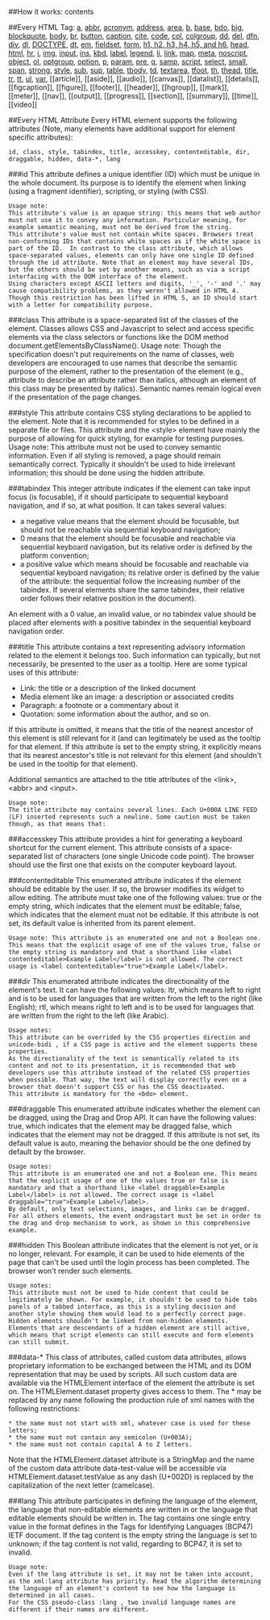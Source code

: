 ##How it works:
    <tag attribute="value">
        contents
    </tag>

##Every HTML Tag:
<a href="http://htmldog.com/reference/htmltags/a/">a</a>, <a href="http://htmldog.com/reference/htmltags/abbr/">abbr</a>, <a href="http://htmldog.com/reference/htmltags/acronym/">acronym</a>, <a href="http://htmldog.com/reference/htmltags/address/">address</a>, <a href="http://htmldog.com/reference/htmltags/area/">area</a>, <a href="http://htmldog.com/reference/htmltags/presentational/">b</a>, <a href="http://htmldog.com/reference/htmltags/base/">base</a>, <a href="http://htmldog.com/reference/htmltags/bdo/">bdo</a>, <a href="http://htmldog.com/reference/htmltags/presentational/">big</a>, <a href="http://htmldog.com/reference/htmltags/blockquote/">blockquote</a>, <a href="http://htmldog.com/reference/htmltags/body/">body</a>, <a href="http://htmldog.com/reference/htmltags/br/">br</a>, <a href="http://htmldog.com/reference/htmltags/button/">button</a>, <a href="http://htmldog.com/reference/htmltags/caption/">caption</a>, <a href="http://htmldog.com/reference/htmltags/cite/">cite</a>, <a href="http://htmldog.com/reference/htmltags/code/">code</a>, <a href="http://htmldog.com/reference/htmltags/col/">col</a>, <a href="http://htmldog.com/reference/htmltags/colgroup/">colgroup</a>, <a href="http://htmldog.com/reference/htmltags/dd/">dd</a>, <a href="http://htmldog.com/reference/htmltags/del/">del</a>, <a href="http://htmldog.com/reference/htmltags/dfn/">dfn</a>, <a href="http://htmldog.com/reference/htmltags/div/">div</a>, <a href="http://htmldog.com/reference/htmltags/dl/">dl</a>, <a href="http://htmldog.com/reference/htmltags/doctype/">DOCTYPE</a>, <a href="http://htmldog.com/reference/htmltags/dt/">dt</a>, <a href="http://htmldog.com/reference/htmltags/em/">em</a>, <a href="http://htmldog.com/reference/htmltags/fieldset/">fieldset</a>, <a href="http://htmldog.com/reference/htmltags/form/">form</a>, <a href="http://htmldog.com/reference/htmltags/h1h2h3h4h5h6/">h1, h2, h3, h4, h5, and h6</a>, <a href="http://htmldog.com/reference/htmltags/head/">head</a>, <a href="http://htmldog.com/reference/htmltags/html/">html</a>, <a href="http://htmldog.com/reference/htmltags/presentational/">hr</a>, <a href="http://htmldog.com/reference/htmltags/presentational/">i</a>, <a href="http://htmldog.com/reference/htmltags/img/">img</a>, <a href="http://htmldog.com/reference/htmltags/input/">input</a>, <a href="http://htmldog.com/reference/htmltags/ins/">ins</a>, <a href="http://htmldog.com/reference/htmltags/kbd/">kbd</a>, <a href="http://htmldog.com/reference/htmltags/label/">label</a>, <a href="http://htmldog.com/reference/htmltags/legend/">legend</a>, <a href="http://htmldog.com/reference/htmltags/li/">li</a>, <a href="http://htmldog.com/reference/htmltags/link/">link</a>, <a href="http://htmldog.com/reference/htmltags/map/">map</a>, <a href="http://htmldog.com/reference/htmltags/meta/">meta</a>, <a href="http://htmldog.com/reference/htmltags/noscript/">noscript</a>, <a href="http://htmldog.com/reference/htmltags/object/">object</a>, <a href="http://htmldog.com/reference/htmltags/ol/">ol</a>, <a href="http://htmldog.com/reference/htmltags/optgroup/">optgroup</a>, <a href="http://htmldog.com/reference/htmltags/option/">option</a>, <a href="http://htmldog.com/reference/htmltags/p/">p</a>, <a href="http://htmldog.com/reference/htmltags/param/">param</a>, <a href="http://htmldog.com/reference/htmltags/pre/">pre</a>, <a href="http://htmldog.com/reference/htmltags/q/">q</a>, <a href="http://htmldog.com/reference/htmltags/samp/">samp</a>, <a href="http://htmldog.com/reference/htmltags/script/">script</a>, <a href="http://htmldog.com/reference/htmltags/select/">select</a>, <a href="http://htmldog.com/reference/htmltags/presentational/">small</a>, <a href="http://htmldog.com/reference/htmltags/span/">span</a>, <a href="http://htmldog.com/reference/htmltags/strong/">strong</a>, <a href="http://htmldog.com/reference/htmltags/style/">style</a>, <a href="http://htmldog.com/reference/htmltags/presentational/">sub</a>, <a href="http://htmldog.com/reference/htmltags/presentational/">sup</a>, <a href="http://htmldog.com/reference/htmltags/table/">table</a>, <a href="http://htmldog.com/reference/htmltags/tbody/">tbody</a>, <a href="http://htmldog.com/reference/htmltags/td/">td</a>, <a href="http://htmldog.com/reference/htmltags/textarea/">textarea</a>, <a href="http://htmldog.com/reference/htmltags/tfoot/">tfoot</a>, <a href="http://htmldog.com/reference/htmltags/th/">th</a>, <a href="http://htmldog.com/reference/htmltags/thead/">thead</a>, <a href="http://htmldog.com/reference/htmltags/title/">title</a>, <a href="http://htmldog.com/reference/htmltags/tr/">tr</a>, <a href="http://htmldog.com/reference/htmltags/presentational/">tt</a>, <a href="http://htmldog.com/reference/htmltags/ul/">ul</a>, <a href="http://htmldog.com/reference/htmltags/var/">var</a>, [[article]], [[aside]], [[audio]], [[canvas]], [[datalist]], [[details]], [[figcaption]], [[figure]], [[footer]], [[header]], [[hgroup]], [[mark]], [[meter]], [[nav]], [[output]], [[progress]], [[section]], [[summary]], [[time]], [[video]]

##Every HTML Attribute
Every HTML element supports the following attributes (Note, many elements have additional support for element specific attributes):

    id, class, style, tabindex, title, accesskey, contenteditable, dir, draggable, hidden, data-*, lang

###id
This attribute defines a unique identifier (ID) which must be unique in the whole document. Its purpose is to identify the element when linking (using a fragment identifier), scripting, or styling (with CSS).

    Usage note:
    This attribute's value is an opaque string: this means that web author must not use it to convey any information. Particular meaning, for example semantic meaning, must not be derived from the string.
    This attribute's value must not contain white spaces. Browsers treat non-conforming IDs that contains white spaces as if the white space is part of the ID.  In contrast to the class attribute, which allows space-separated values, elements can only have one single ID defined through the id attribute. Note that an element may have several IDs, but the others should be set by another means, such as via a script interfacing with the DOM interface of the element. 
    Using characters except ASCII letters and digits, '_', '-' and '.' may cause compatibility problems, as they weren't allowed in HTML 4. Though this restriction has been lifted in HTML 5, an ID should start with a letter for compatibility purpose.

###class
This attribute is a space-separated list of the classes of the element. Classes allows CSS and Javascript to select and access specific elements via the class selectors or functions like the DOM method document.getElementsByClassName().
Usage note: Though the specification doesn't put requirements on the name of classes, web developers are encouraged to use names that describe the semantic purpose of the element, rather to the presentation of the element (e.g., attribute to describe an attribute rather than italics, although an element of this class may be presented by italics). Semantic names remain logical even if the presentation of the page changes.

###style
This attribute contains CSS styling declarations to be applied to the element. Note that it is recommended for styles to be defined in a separate file or files. This attribute and the &lt;style&gt; element have mainly the purpose of allowing for quick styling, for example for testing purposes.
Usage note: This attribute must not be used to convey semantic information. Even if all styling is removed, a page should remain semantically correct. Typically it shouldn't be used to hide irrelevant information; this should be done using the hidden attribute.

###tabindex
This integer attribute indicates if the element can take input focus (is focusable), if it should participate to sequential keyboard navigation, and if so, at what position. It can takes several values:

* a negative value means that the element should be focusable, but should not be reachable via sequential keyboard navigation;
* 0 means that the element should be focusable and reachable via sequential keyboard navigation, but its relative order is defined by the platform convention;
* a positive value which means should be focusable and reachable via sequential keyboard navigation; its relative order is defined by the value of the attribute: the sequential follow the increasing number of the tabindex. If several elements share the same tabindex, their relative order follows their relative position in the document).

An element with a 0 value, an invalid value, or no tabindex value should be placed after elements with a positive tabindex in the sequential keyboard navigation order.


###title
This attribute contains a text representing advisory information related to the element it belongs too. Such information can typically, but not necessarily, be presented to the user as a tooltip. Here are some typical uses of this attribute:

* Link: the title or a description of the linked document
* Media element like an image: a description or associated credits
* Paragraph: a footnote or a commentary about it
* Quotation: some information about the author, and so on.

If this attribute is omitted, it means that the title of the nearest ancestor of this element is still relevant for it (and can legitimately be used as the tooltip for that element. If this attribute is set to the empty string, it explicitly means that its nearest ancestor's title is not relevant for this element (and shouldn't be used in the tooltip for that element).

Additional semantics are attached to the title attributes of the &lt;link&gt;, &lt;abbr&gt; and &lt;input&gt;.

    Usage note:
    The title attribute may contains several lines. Each U+000A LINE FEED (LF) inserted represents such a newline. Some caution must be taken though, as that means that:

###accesskey
This attribute provides a hint for generating a keyboard shortcut for the current element. This attribute consists of a space-separated list of characters (one single Unicode code point). The browser should use the first one that exists on the computer keyboard layout.


###contenteditable
This enumerated attribute indicates if the element should be editable by the user. If so, the browser modifies its widget to allow editing. The attribute must take one of the following values:
true or the empty string, which indicates that the element must be editable;
false, which indicates that the element must not be editable.
If this attribute is not set, its default value is inherited from its parent element.

    Usage note: This attribute is an enumerated one and not a Boolean one. This means that the explicit usage of one of the values true, false or the empty string is mandatory and that a shorthand like <label contenteditable>Example Label</label> is not allowed. The correct usage is <label contenteditable="true">Example Label</label>.

###dir
This enumerated attribute indicates the directionality of the element's text. It can have the following values:
ltr, which means left to right and is to be used for languages that are written from the left to the right (like English);
rtl, which means right to left and is to be used for languages that are written from the right to the left (like Arabic).

    Usage notes:
    This attribute can be overrided by the CSS properties direction and unicode-bidi , if a CSS page is active and the element supports these properties.
    As the directionality of the text is semantically related to its content and not to its presentation, it is recommended that web developers use this attribute instead of the related CSS properties when possible. That way, the text will display correctly even on a browser that doesn't support CSS or has the CSS deactivated.
    This attribute is mandatory for the <bdo> element. 


###draggable
This enumerated attribute indicates whether the element can be dragged, using the Drag and Drop API. It can have the following values:
true, which indicates that the element may be dragged
false, which indicates that the element may not be dragged.
If this attribute is not set, its default value is auto, meaning the behavior should be the one defined by default by the browser.

    Usage notes:
    This attribute is an enumerated one and not a Boolean one. This means that the explicit usage of one of the values true or false is mandatory and that a shorthand like <label draggable>Example Label</label> is not allowed. The correct usage is <label draggable="true">Example Label</label>.
    By default, only text selections, images, and links can be dragged. For all others elements, the event ondragstart must be set in order to the drag and drop mechanism to work, as shown in this comprehensive example.


###hidden
This Boolean attribute indicates that the element is not yet, or is no longer, relevant. For example, it can be used to hide elements of the page that can't be used until the login process has been completed. The browser won't render such elements.

    Usage notes:
    This attribute must not be used to hide content that could be legitimately be shown. For example, it shouldn't be used to hide tabs panels of a tabbed interface, as this is a styling decision and another style showing them would lead to a perfectly correct page.
    Hidden elements shouldn't be linked from non-hidden elements.
    Elements that are descendants of a hidden element are still active, which means that script elements can still execute and form elements can still submit.

###data-*
This class of attributes, called custom data attributes, allows proprietary information to be exchanged between the HTML and its DOM representation that may be used by scripts. All such custom data are available via the HTMLElement interface of the element the attribute is set on. The HTMLElement.dataset property gives access to them.
The * may be replaced by any name following the production rule of xml names with the following restrictions:

    * the name must not start with xml, whatever case is used for these letters;
    * the name must not contain any semicolon (U+003A);
    * the name must not contain capital A to Z letters.

Note that the HTMLElement.dataset attribute is a StringMap and the name of the custom data attribute data-test-value will be accessible via HTMLElement.dataset.testValue as any dash (U+002D) is replaced by the capitalization of the next letter (camelcase).

###lang
This attribute participates in defining the language of the element, the language that non-editable elements are written in or the language that editable elements should be written in. The tag contains one single entry value in the format defines in the Tags for Identifying Languages (BCP47) IETF document. If the tag content is the empty string the language is set to unknown; if the tag content is not valid, regarding to BCP47, it is set to invalid.

    Usage note: 
    Even if the lang attribute is set, it may not be taken into account, as the xml:lang attribute has priority. Read the algorithm determining the language of an element's content to see how the language is determined in all cases.
    For the CSS pseudo-class :lang , two invalid language names are different if their names are different.